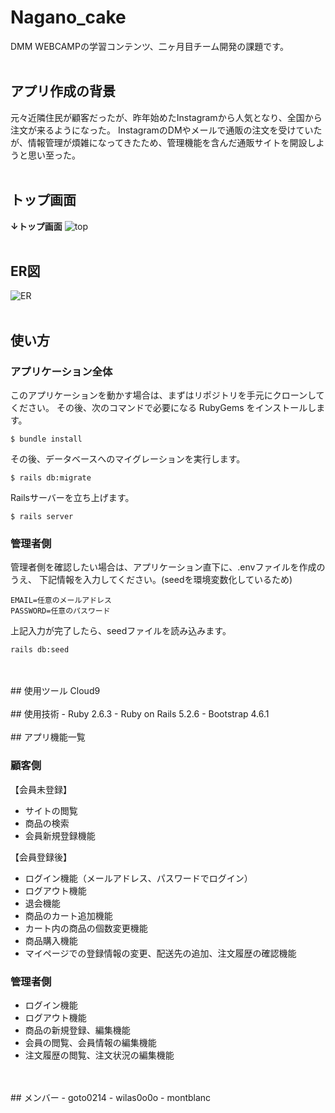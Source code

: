 # Nagano_cake
DMM WEBCAMPの学習コンテンツ、二ヶ月目チーム開発の課題です。
<br>
<br>
##  アプリ作成の背景
元々近隣住民が顧客だったが、昨年始めたInstagramから人気となり、全国から注文が来るようになった。 InstagramのDMやメールで通販の注文を受けていたが、情報管理が煩雑になってきたため、管理機能を含んだ通販サイトを開設しようと思い至った。
<br>
<br>
## トップ画面
**↓トップ画面**
![top](https://user-images.githubusercontent.com/93575477/150904007-ee18099c-50b4-41f2-876f-b95bca80cd27.png)
<br>
<br>
##  ER図
![ER](https://user-images.githubusercontent.com/93575477/150904315-829df852-1f83-4675-88ad-90c2987c35b8.png)
<br>
<br>
## 使い方

### アプリケーション全体
このアプリケーションを動かす場合は、まずはリポジトリを手元にクローンしてください。
その後、次のコマンドで必要になる RubyGems をインストールします。

```
$ bundle install
```

その後、データベースへのマイグレーションを実行します。

```
$ rails db:migrate
```

Railsサーバーを立ち上げます。

```
$ rails server
```

### 管理者側
管理者側を確認したい場合は、アプリケーション直下に、.envファイルを作成のうえ、
下記情報を入力してください。(seedを環境変数化しているため)
```
EMAIL=任意のメールアドレス
PASSWORD=任意のパスワード
```

上記入力が完了したら、seedファイルを読み込みます。

```
rails db:seed
```
<br>
<br>
## 使用ツール
Cloud9
<br>
<br>
## 使用技術
- Ruby 2.6.3
- Ruby on Rails 5.2.6
- Bootstrap 4.6.1
<br>
<br>
## アプリ機能一覧

### 顧客側
【会員未登録】
* サイトの閲覧
* 商品の検索
* 会員新規登録機能

【会員登録後】
* ログイン機能（メールアドレス、パスワードでログイン）
* ログアウト機能
* 退会機能
* 商品のカート追加機能
* カート内の商品の個数変更機能
* 商品購入機能
* マイページでの登録情報の変更、配送先の追加、注文履歴の確認機能

### 管理者側
* ログイン機能
* ログアウト機能
* 商品の新規登録、編集機能
* 会員の閲覧、会員情報の編集機能
* 注文履歴の閲覧、注文状況の編集機能
<br>
<br>
## メンバー
- goto0214
- wilas0o0o
- montblanc
